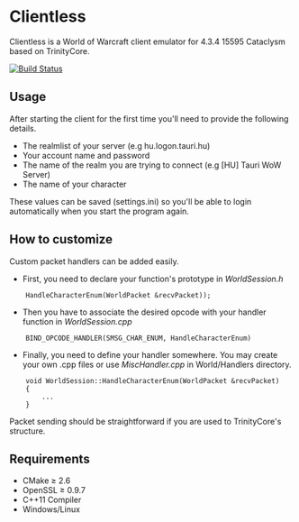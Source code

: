 Clientless
=============

Clientless is a World of Warcraft client emulator for 4.3.4 15595 Cataclysm based on TrinityCore.

[![Build Status](https://drone.io/github.com/Dehravor/Clientless/status.png)](https://drone.io/github.com/Dehravor/Clientless/latest)

## Usage

After starting the client for the first time you'll need to provide the following details.

+ The realmlist of your server (e.g hu.logon.tauri.hu)
+ Your account name and password
+ The name of the realm you are trying to connect (e.g [HU] Tauri WoW Server)
+ The name of your character

These values can be saved (settings.ini) so you'll be able to login automatically when you start the program again.

## How to customize

Custom packet handlers can be added easily.

+ First, you need to declare your function's prototype in *WorldSession.h*

```
    HandleCharacterEnum(WorldPacket &recvPacket));
```

+ Then you have to associate the desired opcode with your handler function in *WorldSession.cpp*

```
    BIND_OPCODE_HANDLER(SMSG_CHAR_ENUM, HandleCharacterEnum)
```

+ Finally, you need to define your handler somewhere. You may create your own .cpp files or use *MiscHandler.cpp* in World/Handlers directory.

```
    void WorldSession::HandleCharacterEnum(WorldPacket &recvPacket)
    {
        ...
    }
```

Packet sending should be straightforward if you are used to TrinityCore's structure.

Requirements
-------

 + CMake ≥ 2.6
 + OpenSSL ≥ 0.9.7
 + C++11 Compiler
 + Windows/Linux